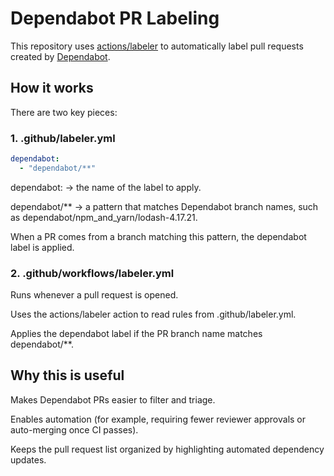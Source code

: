 # Dependabot PR Labeling

This repository uses [actions/labeler](https://github.com/actions/labeler) to
automatically label pull requests created by [Dependabot](https://github.com/dependabot).

## How it works

There are two key pieces:

### 1. .github/labeler.yml

```yaml
dependabot:
  - "dependabot/**"
```

dependabot: → the name of the label to apply.

dependabot/** → a pattern that matches Dependabot branch names, such as
dependabot/npm_and_yarn/lodash-4.17.21.

When a PR comes from a branch matching this pattern, the dependabot label is applied.


### 2. .github/workflows/labeler.yml


Runs whenever a pull request is opened.

Uses the actions/labeler action to read rules from .github/labeler.yml.

Applies the dependabot label if the PR branch name matches dependabot/**.

## Why this is useful

Makes Dependabot PRs easier to filter and triage.

Enables automation (for example, requiring fewer reviewer approvals or
auto-merging once CI passes).

Keeps the pull request list organized by highlighting automated dependency updates.
